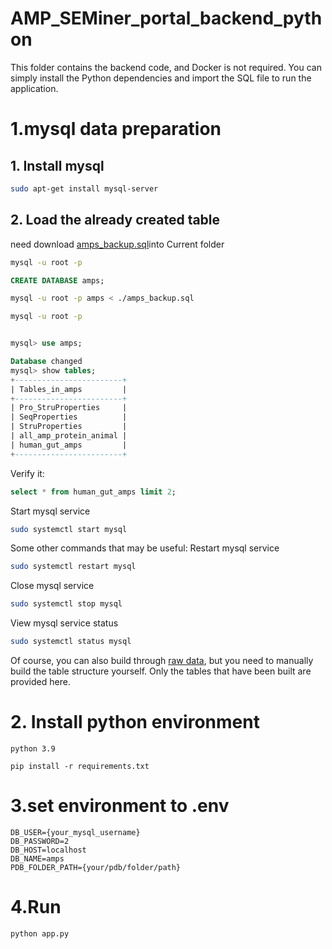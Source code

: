 # AMP_SEMiner_portal_backend_python
This folder contains the backend code, and Docker is not required. You can simply install the Python dependencies and import the SQL file to run the application.

# 1.mysql data preparation
## 1. Install mysql
```sh
sudo apt-get install mysql-server
```
## 2. Load the already created table
need download [amps_backup.sql](https://huggingface.co/datasets/jackkuo/AMP-SEMiner-dataset/resolve/main/amps_backup.sql)into Current folder 

```sh
mysql -u root -p
```

```sql
CREATE DATABASE amps;
```

```sh
mysql -u root -p amps < ./amps_backup.sql
```

```sh
mysql -u root -p
```

```sql

mysql> use amps;

Database changed
mysql> show tables;
+------------------------+
| Tables_in_amps         |
+------------------------+
| Pro_StruProperties     |
| SeqProperties          |
| StruProperties         |
| all_amp_protein_animal |
| human_gut_amps         |
+------------------------+
```

Verify it:
```sql
select * from human_gut_amps limit 2;
```

Start mysql service
```sh
sudo systemctl start mysql
```

Some other commands that may be useful:
Restart mysql service
```sh
sudo systemctl restart mysql
```
Close mysql service
```sh
sudo systemctl stop mysql
```
View mysql service status
```sh
sudo systemctl status mysql
```


Of course, you can also build through [raw data](../data_source/Build%20mysql%20from%20raw%20data%20optional.md), but you need to manually build the table structure yourself. Only the tables that have been built are provided here.

# 2. Install python environment
```
python 3.9
```
```
pip install -r requirements.txt
```


# 3.set environment to .env
```
DB_USER={your_mysql_username}
DB_PASSWORD=2
DB_HOST=localhost
DB_NAME=amps
PDB_FOLDER_PATH={your/pdb/folder/path} 
```

# 4.Run
```
python app.py
```